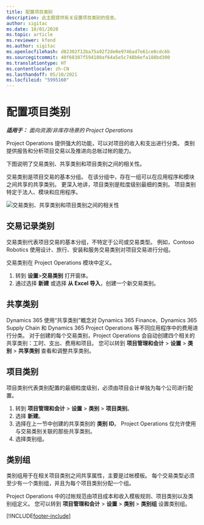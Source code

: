 ```yaml
---
title: 配置项目类别
description: 此主题提供有关设置项目类别的信息。
author: sigitac
ms.date: 10/01/2020
ms.topic: article
ms.reviewer: kfend
ms.author: sigitac
ms.openlocfilehash: d82302f12ba75a92f2de0e9746ad7e61ce0cdc6b
ms.sourcegitcommit: 40f68387f594180af64a5e5c748b6efa188bd300
ms.translationtype: HT
ms.contentlocale: zh-CN
ms.lasthandoff: 05/10/2021
ms.locfileid: "5995160"
---
```

# <a name="configure-project-categories"></a>配置项目类别

_**适用于：** 面向资源/非库存场景的 Project Operations_

Project Operations 提供强大的功能，可以对项目的收入和支出进行分类。 类别提供报告和分析项目交易以及推进向总帐过帐的能力。

下图说明了交易类别、共享类别和项目类别之间的相关性。 

交易类别是项目交易的基本分组。 在该分组中，存在一组可以在应用程序和模块之间共享的共享类别。 更深入地讲，项目类别是粒度级别最细的类别。 项目类别特定于法人、模块和应用程序。

![交易类别、共享类别和项目类别之间的相关性](media/project-categories.png)

## <a name="transaction-categories"></a>交易记录类别

交易类别代表项目交易的基本分组，不特定于公司或交易类型。 例如，Contoso Robotics 使用设计、旅行、安装和服务交易类别对项目交易进行分组。

交易类别在 Project Operations 模块中定义。 
1. 转到 **设置**\>**交易类别** 打开窗体。 
2. 通过选择 **新建** 或选择 **从 Excel 导入**，创建一个新交易类别。

## <a name="shared-categories"></a>共享类别

Dynamics 365 使用“共享类别”概念对 Dynamics 365 Finance、Dynamics 365 Supply Chain 和 Dynamics 365 Project Operations 等不同应用程序中的费用进行分类。 对于创建的每个交易类别，Project Operations 会自动创建四个相关的共享类别：工时、支出、费用和项目。 您可以转到 **项目管理和会计** \> **设置** \> **类别** \> **共享类别** 查看和调整共享类别。

## <a name="project-categories"></a>项目类别

项目类别代表类别配置的最细粒度级别，必须由项目会计单独为每个公司进行配置。

1. 转到 **项目管理和会计** \> **设置** \> **类别** \> **项目类别**。
2. 选择 **新建**。
3. 选择在上一节中创建的共享类别的 **类别 ID**。 Project Operations 仅允许使用与交易类别关联的那些共享类别。
4. 选择类别组。

## <a name="category-groups"></a>类别组

类别组用于在相关项目类别之间共享属性，主要是过帐模板。 每个交易类型必须至少有一个类别组，并且为每个项目类别分配一个组。

Project Operations 中的过帐规范由项目成本和收入模板规则、项目类别以及类别组定义。 您可以转到 **项目管理和会计** \> **设置** \> **类别** \> **类别组** 设置类别组。


[!INCLUDE[footer-include](../includes/footer-banner.md)]